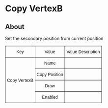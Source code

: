 # Copy VertexB

## About

Set the secondary position from current position

<style type="text/css">
.tg  {border-collapse:collapse;border-spacing:0;}
.tg td{border-color:black;border-style:solid;border-width:1px;font-family:Arial, sans-serif;font-size:14px;
  overflow:hidden;padding:10px 5px;word-break:normal;}
.tg th{border-color:black;border-style:solid;border-width:1px;font-family:Arial, sans-serif;font-size:14px;
  font-weight:normal;overflow:hidden;padding:10px 5px;word-break:normal;}
.tg .tg-nrix{text-align:center;vertical-align:middle}
</style>
<table class="tg">
<thead>
  <tr>
    <th class="tg-nrix">Key</th>
    <th class="tg-nrix">Value</th>
    <th class="tg-nrix">Value Description</th>
  </tr>
</thead>
<tbody>
  <tr>
    <td class="tg-nrix" rowspan="4">Copy VertexB</td>
    <td class="tg-nrix">Name</td>
    <td class="tg-nrix"></td>
  </tr>
  <tr>
    <td class="tg-nrix">Copy Position</td>
    <td class="tg-nrix"></td>
  </tr>
  <tr>
    <td class="tg-nrix">Draw</td>
    <td class="tg-nrix"></td>
  </tr>
  <tr>
    <td class="tg-nrix">Enabled</td>
    <td class="tg-nrix"></td>
  </tr>
</tbody>
</table>